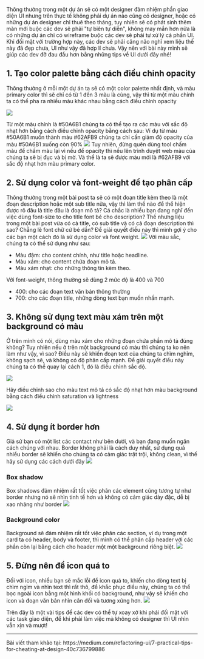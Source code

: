 Thông thường trong một dự án sẽ có một designer đảm nhiệm phần giao diện UI nhưng trên thực tế không phải dự án nào cũng có designer, hoặc có những dự án designer chỉ thuê theo tháng, tuy nhiên sẽ có phát sinh thêm màn mới buộc các dev sẽ phải "tự biên tự diễn", không may mắn hơn nữa là có những dự án chỉ có wireframe buộc các dev sẽ phải tự xử lý cả phần UI. Khi đối mặt với trường hợp này, các dev sẽ phải căng não nghĩ xem liệu thế này đã đẹp chưa, UI như vậy đã hợp lí chưa. Vậy nên với bài này mình sẽ giúp các dev đỡ đau đầu hơn bằng những tips về UI dưới đây nhé!

## 1. Tạo color palette bằng cách điều chỉnh opacity
Thông thường ở mỗi một dự án ta sẽ có một color palette nhất định, và màu primary color thì sẽ chỉ có từ 1 đến 3 màu là cùng, vậy thì từ một màu chính ta có thể pha ra nhiều màu khác nhau bằng cách điều chỉnh opacity

![](https://images.viblo.asia/d337d5d2-2ff3-428c-9202-de975e71f08e.png)

Từ một màu chính là #50A6B1 chúng ta có thể tạo ra các màu với sắc độ nhạt hơn bằng cách điều chỉnh opacity bằng cách sau: 
Ví dụ từ màu #50A6B1 muốn thành màu #62AFB9 chúng ta chỉ cần giảm độ opacity của màu #50A6B1 xuống còn 90% 
![](https://images.viblo.asia/fafb4158-3a5b-4592-91ef-53f5422af6ba.png)
Tuy nhiên, đừng quên dùng tool chấm màu để chấm màu lại vì nếu để opacity thì nếu lên trình duyệt web màu của chúng ta sẽ bị đục và bị mờ.  Và thể là ta sẽ được màu mới là #62AFB9 với sắc độ nhạt hơn màu primary color.

## 2. Sử dụng color và font-weight để tạo phân cấp
Thông thường trong một bài post ta sẽ có một đoạn title kèm theo là một đoạn description hoặc một sub title nữa, vậy thì làm thế nào để thể hiện được rõ đâu là title đâu là đoạn mô tả? Cá chắc là nhiều bạn đang nghĩ đến việc dùng font-size to cho title font bé cho description? Thế nhưng liệu trong một bài post vừa có cả title, có sub title và có cả đoạn description thì sao? Chẳng lẽ font chữ cứ bé dần? Để giải quyết điều này thì mình gợi ý cho các bạn một cách đó là sử dụng color và font weight. 
![](https://images.viblo.asia/196918b4-3187-45a9-928c-f9d954b1eb82.png)
Với màu sắc, chúng ta có thể sử dụng như sau:
- Màu đậm: cho content chính, như title hoặc headline.
- Màu xám: cho content chứa đoạn mô tả.
- Màu xám nhạt: cho những thông tin kèm theo.

Với font-weight, thông thường sẽ dùng 2 mức độ là 400 và 700
- 400: cho các đoạn text văn bản thông thường
- 700: cho các đoạn title, những dòng text bạn muốn nhấn mạnh.

## 3. Không sử dụng text màu xám trên một background có màu
Ở trên mình có nói, dùng màu xám cho những đoạn chứa phần mô tả đúng không? Tuy nhiên nếu ở trên một background có màu thì chúng ta ko nên làm như vậy, vì sao? Điều này sẽ khiến đoạn text của chúng ta chìm nghỉm, không sạch sẽ, và không có độ phân cấp mạnh. Để giải quyết điều này chúng ta có thể quay lại cách 1, đó là điều chỉnh sắc độ.

![](https://images.viblo.asia/9ca0d2a9-7095-496a-b1e7-3dea8367f803.png)

Hãy điều chỉnh sao cho màu text mô tả có sắc độ nhạt hơn màu background bằng cách điều chỉnh saturation và lightness

![](https://images.viblo.asia/28f0ca4c-5d5d-4bfb-b8ea-4c9fe1f1f113.png)

## 4. Sử dụng ít border hơn
Giả sử bạn có một list các contact như bên dưới, và bạn đang muốn ngăn cách chúng với nhau. Border không phải là cách duy nhất, sử dụng quá nhiều border sẽ khiến cho chúng ta có cảm giác trật trội, không clean, vì thế hãy sử dụng các cách dưới đây
![](https://images.viblo.asia/0ca0adbf-deee-4200-bd4f-28273ede6e7a.png)

### Box shadow
Box shadows đảm nhiệm rất tốt việc phân các element cũng tương tự như border nhưng nó sẽ nhìn tinh tế hơn và không có cảm giác dày đặc, dễ bị xao nhãng như border
![](https://images.viblo.asia/520c6593-5517-44c5-8b46-8b90f6d43908.png)

### Background color
Background sẽ đảm nhiệm rất tốt việc phân các section, ví dụ trong một card ta có header, body và footer, thì mình có thể phân cấp header với các phần còn lại bằng cách cho header một một background riêng biệt.
![](https://images.viblo.asia/38dd8f34-dad6-4d38-90a3-e0b1281928ee.png)

## 5. Đừng nên để icon quá to 
Đối với icon, nhiều bạn sẽ mắc lỗi để icon quá to, khiến cho dòng text bị chìm ngỉm và nhìn text thì rất thô, để khắc phục điều này, chúng ta có thể bọc ngoài icon bằng một hình khối có background, như vậy sẽ khiến cho icon và đoạn văn bản nhìn cân đối và tương xứng hơn.
![](https://images.viblo.asia/cb8cf39f-5c2e-4bc5-810e-7ddcff08f4a1.png)

Trên đây là một vài tips để các dev có thể tự xoay xở khi phải đối mặt với các task giao diện, để khi phải làm việc mà không có designer thì UI nhìn vẫn xịn và mượt!

<hr>
Bài viết tham khảo tại: https://medium.com/refactoring-ui/7-practical-tips-for-cheating-at-design-40c736799886